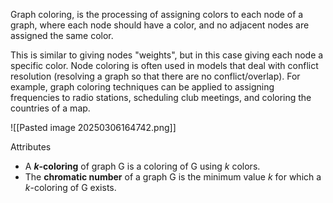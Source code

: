

Graph coloring, is the processing of assigning colors to each node of a graph, where each node should have a color, and no adjacent nodes are assigned the same color.

This is similar to giving nodes "weights", but in this case giving each node a specific color.
Node coloring is often used in models that deal with conflict resolution (resolving a graph so that there are no conflict/overlap).
For example, graph coloring techniques can be applied to assigning frequencies to radio stations, scheduling club meetings, and coloring the countries of a map. 

![[Pasted image 20250306164742.png]]

Attributes
- A **$k$-coloring** of graph G is a coloring of G using $k$ colors.
- The **chromatic number** of a graph G is the minimum value $k$ for which a $k$-coloring of G exists.